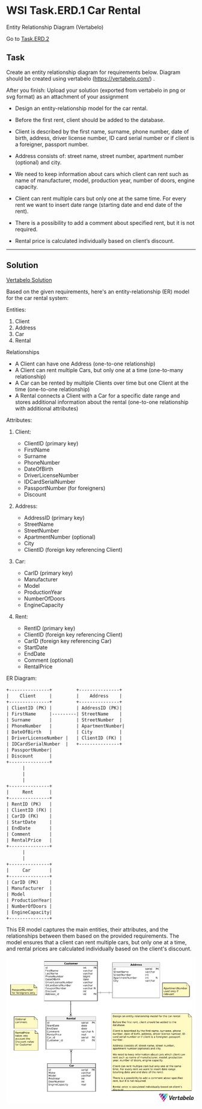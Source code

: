 # WSI Task.ERD.1 Car Rental
Entity Relationship Diagram (Vertabelo)

Go to [Task.ERD.2](https://github.com/WSI-PJATK/Task.ERD.2)

## Task

Create an entity relationship diagram for requirements below. Diagram should be created using vertabelo (https://vertabelo.com/) .

After you finish:
Upload your solution (exported from vertabelo in png or svg format) as an attachment of your assignment

* Design an entity-relationship model for the car rental. 

* Before the first rent, client should be added to the database. 

* Client is described by the first name, surname, phone number, date of birth, address, driver license number, ID card serial number or if client is a foreigner, passport number. 

* Address consists of: street name, street number, apartment number (optional) and city. 

* We need to keep information about cars which client can rent such as name of manufacturer, model, production year, number of doors, engine capacity. 

* Client can rent multiple cars but only one at the same time. For every rent we want to insert date range (starting date and end date of the rent). 

* There is a possibility to add a comment about specified rent, but it is not required. 

* Rental price is calculated individually based on client’s discount.

---

## Solution

[Vertabelo Solution](https://my.vertabelo.com/public-model-view/Y1x5Tznlk9vwQXXdyg4yArMMhIacM5rQfOQtAYE8ibqbz0rfZtr9QDxIx7O2thuQ?x=3149&y=3580&zoom=0.5492)

Based on the given requirements, here's an entity-relationship (ER) model for the car rental system:

Entities:
1. Client
2. Address
3. Car
4. Rental

Relationships
- A Client can have one Address (one-to-one relationship)
- A Client can rent multiple Cars, but only one at a time (one-to-many relationship)
- A Car can be rented by multiple Clients over time but one Client at the time (one-to-one relationship)
- A Rental connects a Client with a Car for a specific date range and stores additional information about the rental (one-to-one relationship with additional attributes)

Attributes:
1. Client:
   - ClientID (primary key)
   - FirstName
   - Surname
   - PhoneNumber
   - DateOfBirth
   - DriverLicenseNumber
   - IDCardSerialNumber
   - PassportNumber (for foreigners)
   - Discount

2. Address:
   - AddressID (primary key)
   - StreetName
   - StreetNumber
   - ApartmentNumber (optional)
   - City
   - ClientID (foreign key referencing Client)

3. Car:
   - CarID (primary key)
   - Manufacturer
   - Model
   - ProductionYear
   - NumberOfDoors
   - EngineCapacity

4. Rent:
   - RentID (primary key)
   - ClientID (foreign key referencing Client)
   - CarID (foreign key referencing Car)
   - StartDate
   - EndDate
   - Comment (optional)
   - RentalPrice

ER Diagram:

```
+---------------+         +---------------+
|    Client     |         |    Address    |
+---------------+         +---------------+
| ClientID (PK) |         | AddressID (PK)|
| FirstName     |---------| StreetName    |
| Surname       |         | StreetNumber  |
| PhoneNumber   |         | ApartmentNumber|
| DateOfBirth   |         | City          |
| DriverLicenseNumber |   | ClientID (FK) |
| IDCardSerialNumber  |   +---------------+
| PassportNumber|           
| Discount      |           
+---------------+           
      |                     
      |                     
      |                     
+---------------+           
|     Rent      |           
+---------------+           
| RentID (PK)   |           
| ClientID (FK) |
| CarID (FK)    |
| StartDate     |
| EndDate       |
| Comment       |
| RentalPrice   |
+---------------+
      |
      |
+---------------+
|     Car       |
+---------------+
| CarID (PK)    |
| Manufacturer  |
| Model         |
| ProductionYear|
| NumberOfDoors |
| EngineCapacity|
+---------------+
```



This ER model captures the main entities, their attributes, and the relationships between them based on the provided requirements. The model ensures that a client can rent multiple cars, but only one at a time, and rental prices are calculated individually based on the client's discount.


![](https://github.com/WSI-PJATK/Task.ERD.1/blob/main/CarRental-2024-05-02_22-38.png?raw=true)

